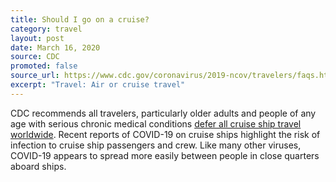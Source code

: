 ```yaml
---
title: Should I go on a cruise?
category: travel
layout: post
date: March 16, 2020
source: CDC
promoted: false
source_url: https://www.cdc.gov/coronavirus/2019-ncov/travelers/faqs.html
excerpt: "Travel: Air or cruise travel"
---
```


CDC recommends all travelers, particularly older adults and people of any age with serious chronic medical conditions <a href="https://wwwnc.cdc.gov/travel/page/covid-19-cruise-ship"> defer all cruise ship travel worldwide</a>. Recent reports of COVID-19 on cruise ships highlight the risk of infection to cruise ship passengers and crew. Like many other viruses, COVID-19 appears to spread more easily between people in close quarters aboard ships.
